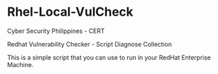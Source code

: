 # Rhel-Local-VulCheck

Cyber Security Philippines - CERT

Redhat Vulnerability Checker - Script Diagnose Collection

This is a simple script that you can use to run in your RedHat Enterprise Machine. 
